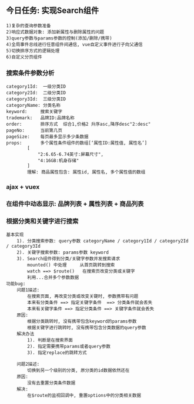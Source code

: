 ## 今日任务: 实现Search组件
    1)复杂的查询参数准备
    2)响应式数据对象: 添加新属性与删除属性的问题
    3)query参数与params参数的控制(添加/删除/携带)
    4)全局事件总线进行任意组件间通信, vue自定义事件进行子向父通信
    5)切换排序方式的逻辑处理
    6)自定义分页组件

### 搜索条件参数分析
	category1Id:  一级分类ID
	category2Id:  二级分类ID
	category3Id:  三级分类ID
	categoryName: 分类名称
	keyword:     搜索关键字
	trademark:   品牌ID:品牌名称
	order:       排序方式  综合1,价格2 升序asc,降序desc"2:desc"
	pageNo:      当前第几页
	pageSize:    每页最多显示多少条数据	
	props: 		 多个属性条件组件的数组[‘属性ID:属性值, 属性名’]
			[
				"2:6.65-6.74英寸:屏幕尺寸",
				"4:16GB:机身存储"
			]
			理解: 商品属性包含: 属性id, 属性名, 多个属性值的数组 

### ajax + vuex

### 在组件中动态显示: 品牌列表 + 属性列表 + 商品列表

### 根据分类和关键字进行搜索
	基本实现
		1). 分类搜索参数: query参数 categoryName / category1Id / category2Id / category3Id
		2). 关键字搜索参数: params参数 keyword
		3). Search组件得到分类/关键字参数并发搜索请求
			mounted() 中处理     从首页跳转到搜索
			watch ==> $route()   在搜索页改变分类或关键字
			利用...合并多个参数数据
	功能bug: 
		问题1描述:
			在搜索页面, 再改变分类或改变关键时, 参数携带有问题
			本来有分类条件 ==> 指定关键字条件  ==> 分类条件就会丢失
			本来有关键字条件 ==> 指定分类条件 ==> 关键字条件就会丢失
		原因:
			根据分类跳转时, 没有携带包含keyword的params参数
			根据关键字进行跳转时, 没有携带包含分类数据的query参数
		解决办法
			1). 判断是在搜索界面
			2). 指定需要携带params或者query参数
			3). 指定replace的跳转方式
			
		问题2描述:
			切换到另一个级别的分类, 原分类的id数据依然还在
		原因:
			没有去重置分类条件数据
		解决:
			在$route的监视回调中, 重置options中的分类相关数据